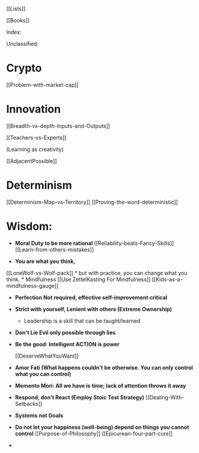 

[[Lists]]

[[Books]]

Index:

Unclassified:



# Crypto

[[Problem-with-market-cap]]


# Innovation

[[Breadth-vs-depth-Inputs-and-Outputs]]

[[Teachers-vs-Experts]]

(Learning as creativity)

[[AdjacentPossible]]


# Determinism

[[Determinism-Map-vs-Territory]]
[[Proving-the-word-deterministic]]


# Wisdom:

* **Moral Duty to be more rational**
[[Reliability-beats-Fancy-Skills]]
[[Learn-from-others-mistakes]]

* **You are what you think,** 

[[LoneWolf-vs-Wolf-pack]]
		* but with practice, you can change what you think.
			* Mindfulness
			[[Use ZettelKasting For Mindfulness]]
			[[Kids-as-a-mindfulness-gauge]]

* **Perfection Not required, effective self-improvement critical**

* **Strict with yourself, Lenient with others (Extreme Ownership)**
	*  Leadership is a skill that can be taught/learned

* **Don't Lie Evil only possible through lies**

* **Be the good:  Intelligent ACTION is power**

	[[DeserveWhatYouWant]]

* **Amor Fati (What happens couldn't be otherwise. You can only control what you can control)**

* **Memento Mori: All we have is time; lack of attention throws it away**

* **Respond, don't React (Employ Stoic Test Strategy)**
[[Dealing-With-Setbacks]]

* **Systems not Goals**
* **Do not let your happiness (well-being) depend on things you cannot control**
[[Purpose-of-Philosophy]]
[[Epicurean-four-part-cure]]


* 











